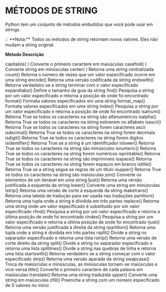 # MÉTODOS DE STRING

Python tem um conjunto de métodos embutidos que você pode usar em strings.

<aside>
💡 **Nota:** Todos os métodos de string retornam novos valores. Eles não mudam a string original.

</aside>

**Método	            Descrição**

capitalize( )	     Converte o primeiro caractere em maiúsculas
casefold( )	     Converte string em minúsculas
center( )	     Retorna uma string centralizada
count()	     Retorna o número de vezes que um valor especificado ocorre em uma string
encode()	     Retorna uma versão codificada da string
endswith()	     Retorna verdadeiro se a string terminar com o valor especificado
expandtabs()	     Define o tamanho da guia da string
find()	            Pesquisa a string por um valor especificado e retorna a posição de onde foi encontrado
format()	     Formata valores especificados em uma string
format_map()	     Formata valores especificados em uma string
index()	     Pesquisa a string por um valor especificado e retorna a posição de onde foi encontrado
isalnum()	     Retorna True se todos os caracteres na string são alfanuméricos
isalpha()	     Retorna True se todos os caracteres na string estiverem no alfabeto
isascii()	     Retorna True se todos os caracteres na string forem caracteres ascii
isdecimal()	     Retorna True se todos os caracteres na string forem decimais
isdigit()	     Retorna True se todos os caracteres na string forem dígitos
isidentifier()      Retorna True se a string é um identificador
islower()	     Retorna True se todos os caracteres na string são minúsculos
isnumeric()	     Retorna True se todos os caracteres na string forem numéricos
isprintable()	     Retorna True se todos os caracteres na string são imprimíveis
isspace()	     Retorna True se todos os caracteres na string forem espaços em branco
istitle()	     Retorna True se a string segue as regras de um título
isupper()	     Retorna True se todos os caracteres na string são maiúsculas
join()	            Converte os elementos de um iterável em uma string
ljust()	     Retorna uma versão justificada à esquerda da string
lower()	     Converte uma string em minúsculas
lstrip()	     Retorna uma versão de corte à esquerda da string
maketrans()	     Retorna uma tabela de tradução para ser usada nas traduções
partition()	     Retorna uma tupla onde a string é dividida em três partes
replace()	     Retorna uma string onde um valor especificado é substituído por um valor especificado
rfind()	     Pesquisa a string por um valor especificado e retorna a última posição de onde foi encontrado
rindex()	     Pesquisa a string por um valor especificado e retorna a última posição de onde foi encontrado
rjust()	     Retorna uma versão justificada à direita da string
rpartition()	     Retorna uma tupla onde a string é dividida em três partes
rsplit()	     Divide a string no separador especificado e retorna uma lista
rstrip()	     Retorna uma versão de corte direito da string
split()	     Divide a string no separador especificado e retorna uma lista
splitlines()	     Divide a string nas quebras de linha e retorna uma lista
startswith()	     Retorna verdadeiro se a string começar com o valor especificado
strip()	     Retorna uma versão aparada da string
swapcase()	     Troca de maiúsculas e minúsculas, as minúsculas tornam-se maiúsculas e vice-versa
title()	     Converte o primeiro caractere de cada palavra em maiúsculas
translate()	     Retorna uma string traduzida
upper()	     Converte uma string em maiúsculas
zfill()	     Preenche a string com um número especificado de 0 valores no início